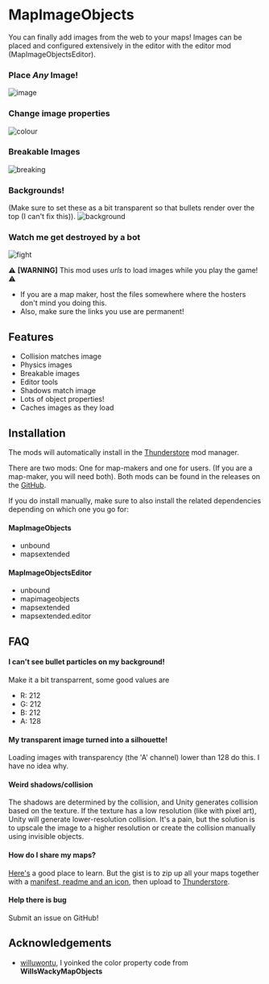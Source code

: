 
# MapImageObjects

You can finally add images from the web to your maps! Images can be placed and configured extensively in the editor with the editor mod (MapImageObjectsEditor).

### Place *Any* Image!

![image](https://github.com/Woukie/Image/blob/main/demoimage.gif?raw=true)

### Change image properties

![colour](https://github.com/Woukie/Image/blob/main/democolour.gif?raw=true)

### Breakable Images
![breaking](https://github.com/Woukie/Image/blob/main/Breakable%20Images%20and%20Ropes.gif?raw=true)

### Backgrounds!
(Make sure to set these as a bit transparent so that bullets render over the top (I can't fix this)).
![background](https://github.com/Woukie/Image/blob/main/Background%20Images.gif?raw=true)

### Watch me get destroyed by a bot

![fight](https://github.com/Woukie/Image/blob/main/demofight.gif?raw=true)

⚠ **[WARNING]** This mod uses *urls* to load images while you play the game! ⚠
- If you are a map maker, host the files somewhere where the hosters don't mind you doing this.
- Also, make sure the links you use are permanent!

## Features

- Collision matches image
- Physics images
- Breakable images
- Editor tools
- Shadows match image
- Lots of object properties!
- Caches images as they load

## Installation

The mods will automatically install in the [Thunderstore](https://thunderstore.io/) mod manager.

There are two mods: One for map-makers and one for users. (If you are a map-maker, you will need both). Both mods can be found in the releases on the [GitHub](https://github.com/Woukie/MapImageObjects).

If you do install manually, make sure to also install the related dependencies depending on which one you go for:

#### MapImageObjects
- unbound
- mapsextended

#### MapImageObjectsEditor
- unbound
- mapimageobjects
- mapsextended
- mapsextended.editor

## FAQ

#### I can't see bullet particles on my background!
Make it a bit transparrent, some good values are
- R: 212
- G: 212
- B: 212
- A: 128

#### My transparent image turned into a silhouette!

Loading images with transparency (the 'A' channel) lower than 128 do this. I have no idea why.

#### Weird shadows/collision

The shadows are determined by the collision, and Unity generates collision based on the texture. If the texture has a low resolution (like with pixel art), Unity will generate lower-resolution collision. It's a pain, but the solution is to upscale the image to a higher resolution or create the collision manually using invisible objects.

#### How do I share my maps?

[Here's](https://docs.google.com/document/d/1f0bZvolXIGhVRpIURijiVFN2k6p7bZQlzpfVuIE-HFw/edit#heading=h.1r8wfrbpupek) a good place to learn. But the gist is to zip up all your maps together with a [manifest, readme and an icon](https://rounds.thunderstore.io/package/create/docs/), then upload to [Thunderstore](https://rounds.thunderstore.io/package/create/).

#### Help there is bug

Submit an issue on GitHub!

## Acknowledgements

 - [willuwontu](https://github.com/willuwontu), I yoinked the color property code from **WillsWackyMapObjects**
 
